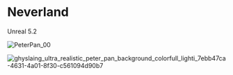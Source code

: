 # Neverland

Unreal 5.2

![PeterPan_00](https://github.com/MAGHYSLAIN/Neverland/assets/22080463/eca1450c-52bd-40ca-b1fb-088258361d62)

![ghyslaing_ultra_realistic_peter_pan_background_colorfull_lighti_7ebb47ca-4631-4a01-8f30-c561094d90b7](https://github.com/MAGHYSLAIN/Neverland/assets/22080463/f6446282-b024-4a81-ab2b-298ad0b14ebe)
